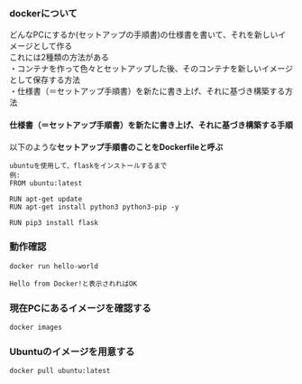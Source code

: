 ### dockerについて

どんなPCにするか(セットアップの手順書)の仕様書を書いて、それを新しいイメージとして作る  
これには2種類の方法がある  
・コンテナを作って色々とセットアップした後、そのコンテナを新しいイメージとして保存する方法  
・仕様書（＝セットアップ手順書）を新たに書き上げ、それに基づき構築する方法

#### 仕様書（＝セットアップ手順書）を新たに書き上げ、それに基づき構築する手順

以下のような**セットアップ手順書のことをDockerfileと呼ぶ**

```
ubuntuを使用して、flaskをインストールするまで
例:
FROM ubuntu:latest

RUN apt-get update
RUN apt-get install python3 python3-pip -y

RUN pip3 install flask
```

### 動作確認

```
docker run hello-world

Hello from Docker!と表示されればOK
```

### 現在PCにあるイメージを確認する

```
docker images
```

### Ubuntuのイメージを用意する

```
docker pull ubuntu:latest
```
